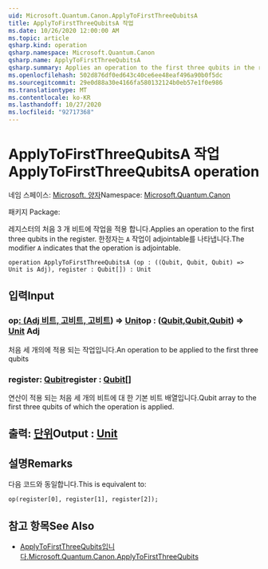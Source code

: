 ```yaml
---
uid: Microsoft.Quantum.Canon.ApplyToFirstThreeQubitsA
title: ApplyToFirstThreeQubitsA 작업
ms.date: 10/26/2020 12:00:00 AM
ms.topic: article
qsharp.kind: operation
qsharp.namespace: Microsoft.Quantum.Canon
qsharp.name: ApplyToFirstThreeQubitsA
qsharp.summary: Applies an operation to the first three qubits in the register. The modifier `A` indicates that the operation is adjointable.
ms.openlocfilehash: 502d876df0ed643c40ce6ee48eaf496a90b0f5dc
ms.sourcegitcommit: 29e0d88a30e4166fa580132124b0eb57e1f0e986
ms.translationtype: MT
ms.contentlocale: ko-KR
ms.lasthandoff: 10/27/2020
ms.locfileid: "92717368"
---
```

# <a name="applytofirstthreequbitsa-operation"></a><span data-ttu-id="d6af4-102">ApplyToFirstThreeQubitsA 작업</span><span class="sxs-lookup"><span data-stu-id="d6af4-102">ApplyToFirstThreeQubitsA operation</span></span>

<span data-ttu-id="d6af4-103">네임 스페이스: [Microsoft. 양자](xref:Microsoft.Quantum.Canon)</span><span class="sxs-lookup"><span data-stu-id="d6af4-103">Namespace: [Microsoft.Quantum.Canon](xref:Microsoft.Quantum.Canon)</span></span>

<span data-ttu-id="d6af4-104">패키지 [](https://nuget.org/packages/)</span><span class="sxs-lookup"><span data-stu-id="d6af4-104">Package: [](https://nuget.org/packages/)</span></span>


<span data-ttu-id="d6af4-105">레지스터의 처음 3 개 비트에 작업을 적용 합니다.</span><span class="sxs-lookup"><span data-stu-id="d6af4-105">Applies an operation to the first three qubits in the register.</span></span>
<span data-ttu-id="d6af4-106">한정자는 `A` 작업이 adjointable를 나타냅니다.</span><span class="sxs-lookup"><span data-stu-id="d6af4-106">The modifier `A` indicates that the operation is adjointable.</span></span>

```qsharp
operation ApplyToFirstThreeQubitsA (op : ((Qubit, Qubit, Qubit) => Unit is Adj), register : Qubit[]) : Unit
```


## <a name="input"></a><span data-ttu-id="d6af4-107">입력</span><span class="sxs-lookup"><span data-stu-id="d6af4-107">Input</span></span>

### <a name="op--qubitqubitqubit--unit-adj"></a><span data-ttu-id="d6af4-108">op[: (Adj 비트, 고](xref:microsoft.quantum.lang-ref.qubit)[비트, 고](xref:microsoft.quantum.lang-ref.qubit)[비트](xref:microsoft.quantum.lang-ref.qubit)) => [Unit](xref:microsoft.quantum.lang-ref.unit)</span><span class="sxs-lookup"><span data-stu-id="d6af4-108">op : ([Qubit](xref:microsoft.quantum.lang-ref.qubit),[Qubit](xref:microsoft.quantum.lang-ref.qubit),[Qubit](xref:microsoft.quantum.lang-ref.qubit)) => [Unit](xref:microsoft.quantum.lang-ref.unit) Adj</span></span>

<span data-ttu-id="d6af4-109">처음 세 개의에 적용 되는 작업입니다.</span><span class="sxs-lookup"><span data-stu-id="d6af4-109">An operation to be applied to the first three qubits</span></span>


### <a name="register--qubit"></a><span data-ttu-id="d6af4-110">register: [Qubit](xref:microsoft.quantum.lang-ref.qubit)</span><span class="sxs-lookup"><span data-stu-id="d6af4-110">register : [Qubit](xref:microsoft.quantum.lang-ref.qubit)[]</span></span>

<span data-ttu-id="d6af4-111">연산이 적용 되는 처음 세 개의 비트에 대 한 기본 비트 배열입니다.</span><span class="sxs-lookup"><span data-stu-id="d6af4-111">Qubit array to the first three qubits of which the operation is applied.</span></span>



## <a name="output--unit"></a><span data-ttu-id="d6af4-112">출력: [단위](xref:microsoft.quantum.lang-ref.unit)</span><span class="sxs-lookup"><span data-stu-id="d6af4-112">Output : [Unit](xref:microsoft.quantum.lang-ref.unit)</span></span>



## <a name="remarks"></a><span data-ttu-id="d6af4-113">설명</span><span class="sxs-lookup"><span data-stu-id="d6af4-113">Remarks</span></span>

<span data-ttu-id="d6af4-114">다음 코드와 동일합니다.</span><span class="sxs-lookup"><span data-stu-id="d6af4-114">This is equivalent to:</span></span>

```qsharp
op(register[0], register[1], register[2]);
```

## <a name="see-also"></a><span data-ttu-id="d6af4-115">참고 항목</span><span class="sxs-lookup"><span data-stu-id="d6af4-115">See Also</span></span>

- [<span data-ttu-id="d6af4-116">ApplyToFirstThreeQubits입니다.</span><span class="sxs-lookup"><span data-stu-id="d6af4-116">Microsoft.Quantum.Canon.ApplyToFirstThreeQubits</span></span>](xref:Microsoft.Quantum.Canon.ApplyToFirstThreeQubits)